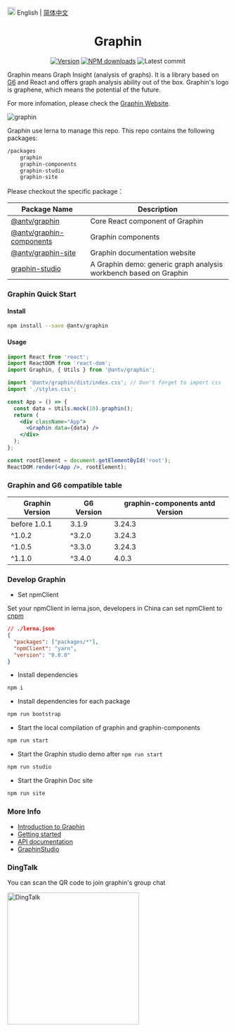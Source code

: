 <img src="https://gw.alipayobjects.com/zos/antfincdn/R8sN%24GNdh6/language.svg" width="18"> English | [简体中文](./README.zh-CN.md)

<h1 align="center">Graphin</h1>

<div align="center">

[![Version](https://badgen.net/npm/v/@antv/graphin)](https://www.npmjs.com/@antv/graphin)
[![NPM downloads](http://img.shields.io/npm/dm/@antv/graphin.svg)](http://npmjs.com/@antv/graphin)
![Latest commit](https://badgen.net/github/last-commit/antvis/graphin)

</div>

Graphin means Graph Insight (analysis of graphs). It is a library based on [G6](https://github.com/antvis/g6) and React and offers graph analysis ability out of the box. Graphin's logo is graphene, which means the potential of the future.

For more infomation, please check the [Graphin Website](https://graphin.antv.vision/zh).

![graphin](https://gw.alipayobjects.com/mdn/rms_00edcb/afts/img/A*N-5PT6UO9LAAAAAAAAAAAABkARQnAQ)

Graphin use lerna to manage this repo. This repo contains the following packages:

```bash
/packages
    graphin
    graphin-components
    graphin-studio
    graphin-site
```

Please checkout the specific package：

| Package Name                                                                                          | Description                                                       |
| ----------------------------------------------------------------------------------------------------- | ----------------------------------------------------------------- |
| [@antv/graphin](https://github.com/antvis/graphin/tree/master/packages/graphin)                       | Core React component of Graphin                                   |
| [@antv/graphin-components](https://github.com/antvis/graphin/tree/master/packages/graphin-components) | Graphin components                                                |
| [@antv/graphin-site](https://github.com/antvis/graphin/tree/master/packages/graphin-site)             | Graphin documentation website                                     |
| [graphin-studio](https://github.com/antvis/graphin/tree/master/packages/graphin-studio)               | A Graphin demo: generic graph analysis workbench based on Graphin |

### Graphin Quick Start

#### Install

```bash
npm install --save @antv/graphin
```

#### Usage

```jsx
import React from 'react';
import ReactDOM from 'react-dom';
import Graphin, { Utils } from '@antv/graphin';

import '@antv/graphin/dist/index.css'; // Don't forget to import css
import './styles.css';

const App = () => {
  const data = Utils.mock(10).graphin();
  return (
    <div className="App">
      <Graphin data={data} />
    </div>
  );
};

const rootElement = document.getElementById('root');
ReactDOM.render(<App />, rootElement);
```

### Graphin and G6 compatible table

| Graphin Version | G6 Version | graphin-components antd Version |
| --------------- | ---------- | ------------------------------- |
| before 1.0.1    | 3.1.9      | 3.24.3                          |
| ^1.0.2          | ^3.2.0     | 3.24.3                          |
| ^1.0.5          | ^3.3.0     | 3.24.3                          |
| ^1.1.0          | ^3.4.0     | 4.0.3                           |

### Develop Graphin

- Set npmClient

Set your npmClient in lerna.json, developers in China can set npmClient to [cnpm](https://www.npmjs.com/package/cnpm)

```json
// ./lerna.json
{
  "packages": ["packages/*"],
  "npmClient": "yarn",
  "version": "0.0.0"
}
```

- Install dependencies

```bash
npm i
```

- Install dependencies for each package

```bash
npm run bootstrap
```

- Start the local compilation of graphin and graphin-components

```bash
npm run start
```

- Start the Graphin studio demo after `npm run start`

```bash
npm run studio
```

- Start the Graphin Doc site

```bash
npm run site
```

### More Info

- [Introduction to Graphin](https://graphin.antv.vision/zh/docs/manual/introduction)
- [Getting started](https://graphin.antv.vision/zh/docs/manual/getting-started)
- [API documentation](https://graphin.antv.vision/zh/docs/api/graphin)
- [GraphinStudio](https://graphin.antv.vision/zh/GraphinStudio)

### DingTalk

You can scan the QR code to join graphin's group chat

<img src='https://gw.alipayobjects.com/mdn/rms_00edcb/afts/img/A*xlT5ToVNZdYAAAAAAAAAAABkARQnAQ' alt='DingTalk' width= '300px'/>

